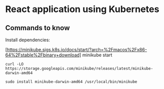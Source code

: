 # React application using Kubernetes

## Commands to know

Install dependencies:

[https://minikube.sigs.k8s.io/docs/start/?arch=%2Fmacos%2Fx86-64%2Fstable%2Fbinary+download] minikube start

```shell
curl -LO https://storage.googleapis.com/minikube/releases/latest/minikube-darwin-amd64
```

```shell
sudo install minikube-darwin-amd64 /usr/local/bin/minikube
```
